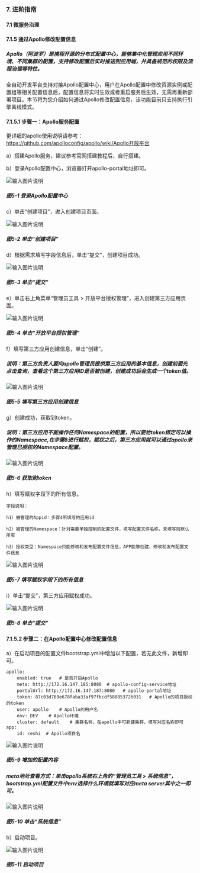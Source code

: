 ### 7. 进阶指南

#### 7.1 微服务治理

#### 7.1.5 通过Apollo修改配置信息

##### Apollo（阿波罗）是携程开源的分布式配置中心，能够集中化管理应用不同环境、不同集群的配置，支持修改配置后实时推送到应用端，并具备规范的权限及流程治理等特性。

全自动开发平台支持对接Apollo配置中心，用户在Apollo配置中修改资源实例或配置组等相关配置信息后，配置信息将实时生效或者重启服务后生效，无需再重新部署项目。本节将为您介绍如何通过Apollo修改配置信息，该功能目前只支持执行引擎离线模式。

#### 7.1.5.1 步骤一：Apollo服务配置

更详细的apollo使用说明请参考：https://github.com/apolloconfig/apollo/wiki/Apollo开放平台

a）搭建Apollo服务，建议参考官网搭建教程后，自行搭建。

b）登录Apollo配置中心，浏览器打开apollo-portal地址即可。

![输入图片说明](../../../../images/SoFlu%EF%BC%88%E5%90%8E%E7%AB%AF%EF%BC%89%E5%BC%80%E5%8F%91%E5%B9%B3%E5%8F%B0/1.%20%E6%9C%80%E6%96%B0%E7%89%88%E6%9C%AC%20-%20%E6%9B%B4%E6%96%B0%E6%97%A5%E6%9C%9F%20-%202022.10.08/7.%20%E8%BF%9B%E9%98%B6%E6%8C%87%E5%8D%97/1.%20%E5%BE%AE%E6%9C%8D%E5%8A%A1%E6%B2%BB%E7%90%86/5-1.png)

##### 图5-1 登录Apollo配置中心

c）单击“创建项目”，进入创建项目页面。

![输入图片说明](../../../../images/SoFlu%EF%BC%88%E5%90%8E%E7%AB%AF%EF%BC%89%E5%BC%80%E5%8F%91%E5%B9%B3%E5%8F%B0/1.%20%E6%9C%80%E6%96%B0%E7%89%88%E6%9C%AC%20-%20%E6%9B%B4%E6%96%B0%E6%97%A5%E6%9C%9F%20-%202022.10.08/7.%20%E8%BF%9B%E9%98%B6%E6%8C%87%E5%8D%97/1.%20%E5%BE%AE%E6%9C%8D%E5%8A%A1%E6%B2%BB%E7%90%86/5-2.png)

##### 图5-2 单击“创建项目”

d）根据需求填写字段信息后，单击“提交”，创建项目成功。

![输入图片说明](../../../../images/SoFlu%EF%BC%88%E5%90%8E%E7%AB%AF%EF%BC%89%E5%BC%80%E5%8F%91%E5%B9%B3%E5%8F%B0/1.%20%E6%9C%80%E6%96%B0%E7%89%88%E6%9C%AC%20-%20%E6%9B%B4%E6%96%B0%E6%97%A5%E6%9C%9F%20-%202022.10.08/7.%20%E8%BF%9B%E9%98%B6%E6%8C%87%E5%8D%97/1.%20%E5%BE%AE%E6%9C%8D%E5%8A%A1%E6%B2%BB%E7%90%86/5-3.png)

##### 图5-3 单击“提交”

e）单击右上角菜单“管理员工具 > 开放平台授权管理”，进入创建第三方应用页面。

![输入图片说明](../../../../images/SoFlu%EF%BC%88%E5%90%8E%E7%AB%AF%EF%BC%89%E5%BC%80%E5%8F%91%E5%B9%B3%E5%8F%B0/1.%20%E6%9C%80%E6%96%B0%E7%89%88%E6%9C%AC%20-%20%E6%9B%B4%E6%96%B0%E6%97%A5%E6%9C%9F%20-%202022.10.08/7.%20%E8%BF%9B%E9%98%B6%E6%8C%87%E5%8D%97/1.%20%E5%BE%AE%E6%9C%8D%E5%8A%A1%E6%B2%BB%E7%90%86/5-4.png)

##### 图5-4 单击“开放平台授权管理”

f）填写第三方应用创建信息，单击“创建”。

##### 说明：第三方负责人要向apollo管理员提供第三方应用的基本信息，创建前要先点击查询，查看这个第三方应用ID是否被创建，创建成功后会生成一个token值。

![输入图片说明](../../../../images/SoFlu%EF%BC%88%E5%90%8E%E7%AB%AF%EF%BC%89%E5%BC%80%E5%8F%91%E5%B9%B3%E5%8F%B0/1.%20%E6%9C%80%E6%96%B0%E7%89%88%E6%9C%AC%20-%20%E6%9B%B4%E6%96%B0%E6%97%A5%E6%9C%9F%20-%202022.10.08/7.%20%E8%BF%9B%E9%98%B6%E6%8C%87%E5%8D%97/1.%20%E5%BE%AE%E6%9C%8D%E5%8A%A1%E6%B2%BB%E7%90%86/5-5.png)

##### 图5-5 填写第三方应用创建信息

g）创建成功，获取到token。

##### 说明：第三方应用不能操作任何Namespace的配置，所以要给token绑定可以操作的Namespace,在步骤8进行赋权，赋权之后，第三方应用就可以通过apollo来管理已授权的Namespace配置。

![输入图片说明](../../../../images/SoFlu%EF%BC%88%E5%90%8E%E7%AB%AF%EF%BC%89%E5%BC%80%E5%8F%91%E5%B9%B3%E5%8F%B0/1.%20%E6%9C%80%E6%96%B0%E7%89%88%E6%9C%AC%20-%20%E6%9B%B4%E6%96%B0%E6%97%A5%E6%9C%9F%20-%202022.10.08/7.%20%E8%BF%9B%E9%98%B6%E6%8C%87%E5%8D%97/1.%20%E5%BE%AE%E6%9C%8D%E5%8A%A1%E6%B2%BB%E7%90%86/5-6.png)

##### 图5-6 获取到token

h）填写赋权字段下的所有信息。

```
字段说明：

h1）被管理的Appid：步骤4所填写的应用id

h2）被管理的Namespace：针对需要单独控制的配置文件，填写配置文件名称，未填写则默认所有

h3）授权类型：Namespace只能修改和发布配置文件信息，APP能够创建、修改和发布配置文件信息
```

![输入图片说明](../../../../images/SoFlu%EF%BC%88%E5%90%8E%E7%AB%AF%EF%BC%89%E5%BC%80%E5%8F%91%E5%B9%B3%E5%8F%B0/1.%20%E6%9C%80%E6%96%B0%E7%89%88%E6%9C%AC%20-%20%E6%9B%B4%E6%96%B0%E6%97%A5%E6%9C%9F%20-%202022.10.08/7.%20%E8%BF%9B%E9%98%B6%E6%8C%87%E5%8D%97/1.%20%E5%BE%AE%E6%9C%8D%E5%8A%A1%E6%B2%BB%E7%90%86/5-7.png)

##### 图5-7 填写赋权字段下的所有信息

i）单击“提交”，第三方应用赋权成功。

![输入图片说明](../../../../images/SoFlu%EF%BC%88%E5%90%8E%E7%AB%AF%EF%BC%89%E5%BC%80%E5%8F%91%E5%B9%B3%E5%8F%B0/1.%20%E6%9C%80%E6%96%B0%E7%89%88%E6%9C%AC%20-%20%E6%9B%B4%E6%96%B0%E6%97%A5%E6%9C%9F%20-%202022.10.08/7.%20%E8%BF%9B%E9%98%B6%E6%8C%87%E5%8D%97/1.%20%E5%BE%AE%E6%9C%8D%E5%8A%A1%E6%B2%BB%E7%90%86/5-8.png)

##### 图5-8 单击“提交”

#### 7.1.5.2 步骤二：在Apollo配置中心修改配置信息

a）在启动项目的配置文件bootstrap.yml中增加以下配置，若无此文件，新增即可。

```
apollo:  
    enabled: true   # 是否开启Apollo  
    meta: http://172.16.147.185:8080  # apollo-config-service地址  
    portalUrl: http://172.16.147.187:8080   # apollo-portal地址  
    token: 87c03d769e678faba33af97fbcdf580853726031   # Apollo的项目授权的token  
    user: apollo    # Apollo的用户名  
    env: DEV    # Apollo环境   
    cluster: default    # 集群名称，在apollo中可新建集群，填写对应名称即可
app:  
    id: ceshi  # Apollo项目名
```

![输入图片说明](../../../../images/SoFlu%EF%BC%88%E5%90%8E%E7%AB%AF%EF%BC%89%E5%BC%80%E5%8F%91%E5%B9%B3%E5%8F%B0/1.%20%E6%9C%80%E6%96%B0%E7%89%88%E6%9C%AC%20-%20%E6%9B%B4%E6%96%B0%E6%97%A5%E6%9C%9F%20-%202022.10.08/7.%20%E8%BF%9B%E9%98%B6%E6%8C%87%E5%8D%97/1.%20%E5%BE%AE%E6%9C%8D%E5%8A%A1%E6%B2%BB%E7%90%86/5-9.png)

##### 图5-9 增加的配置内容

##### meta地址查看方式：单击apollo系统右上角的“管理员工具 > 系统信息”， bootstrap.yml配置文件中env选择什么环境就填写对应meta server其中之一即可。

![输入图片说明](../../../../images/SoFlu%EF%BC%88%E5%90%8E%E7%AB%AF%EF%BC%89%E5%BC%80%E5%8F%91%E5%B9%B3%E5%8F%B0/1.%20%E6%9C%80%E6%96%B0%E7%89%88%E6%9C%AC%20-%20%E6%9B%B4%E6%96%B0%E6%97%A5%E6%9C%9F%20-%202022.10.08/7.%20%E8%BF%9B%E9%98%B6%E6%8C%87%E5%8D%97/1.%20%E5%BE%AE%E6%9C%8D%E5%8A%A1%E6%B2%BB%E7%90%86/5-10.png)

##### 图5-10 单击“系统信息”

b）启动项目。

![输入图片说明](../../../../images/SoFlu%EF%BC%88%E5%90%8E%E7%AB%AF%EF%BC%89%E5%BC%80%E5%8F%91%E5%B9%B3%E5%8F%B0/1.%20%E6%9C%80%E6%96%B0%E7%89%88%E6%9C%AC%20-%20%E6%9B%B4%E6%96%B0%E6%97%A5%E6%9C%9F%20-%202022.10.08/7.%20%E8%BF%9B%E9%98%B6%E6%8C%87%E5%8D%97/1.%20%E5%BE%AE%E6%9C%8D%E5%8A%A1%E6%B2%BB%E7%90%86/5-11.png)

##### 图5-11 启动项目
